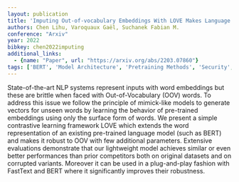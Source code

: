 ```yaml
---
layout: publication
title: 'Imputing Out-of-vocabulary Embeddings With LOVE Makes Language Models Robust With Little Cost'
authors: Chen Lihu, Varoquaux Gaël, Suchanek Fabian M.
conference: "Arxiv"
year: 2022
bibkey: chen2022imputing
additional_links:
  - {name: "Paper", url: "https://arxiv.org/abs/2203.07860"}
tags: ['BERT', 'Model Architecture', 'Pretraining Methods', 'Security', 'Tools']
---
```

State-of-the-art NLP systems represent inputs with word embeddings but these are brittle when faced with Out-of-Vocabulary (OOV) words. To address this issue we follow the principle of mimick-like models to generate vectors for unseen words by learning the behavior of pre-trained embeddings using only the surface form of words. We present a simple contrastive learning framework LOVE which extends the word representation of an existing pre-trained language model (such as BERT) and makes it robust to OOV with few additional parameters. Extensive evaluations demonstrate that our lightweight model achieves similar or even better performances than prior competitors both on original datasets and on corrupted variants. Moreover it can be used in a plug-and-play fashion with FastText and BERT where it significantly improves their robustness.
